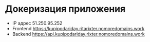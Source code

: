 # Докеризация приложения
- IP адрес 51.250.95.252
- Frontend https://kupipodariday.ritarixter.nomoredomains.work
- Backend https://api.kupipodariday.rixter.nomoredomains.work
